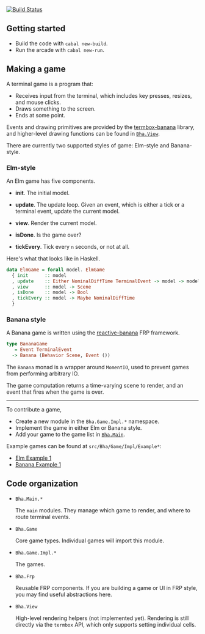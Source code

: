 [![Build Status](https://travis-ci.com/mitchellwrosen/boston-haskell-arcade.svg?branch=master)](https://travis-ci.com/mitchellwrosen/boston-haskell-arcade)

## Getting started

- Build the code with `cabal new-build`.
- Run the arcade with `cabal new-run`.

## Making a game

A terminal game is a program that:

- Receives input from the terminal, which includes key presses, resizes, and mouse clicks.
- Draws something to the screen.
- Ends at some point.

Events and drawing primitives are provided by the [termbox-banana](https://hackage.haskell.org/package/termbox-banana-0.1.0/docs/Termbox-Banana.html) library, and higher-level drawing functions can be found in [`Bha.View`](./src/Bha/View.hs).

There are currently two supported styles of game: Elm-style and Banana-style.

### Elm-style

An Elm game has five components.

- **init**. The initial model.

- **update**. The update loop. Given an event, which is either a tick or a terminal event, update the current model.

- **view**. Render the current model.

- **isDone**. Is the game over?

- **tickEvery**. Tick every `n` seconds, or not at all.

Here's what that looks like in Haskell.

```haskell
data ElmGame = forall model. ElmGame
  { init      :: model
  , update    :: Either NominalDiffTime TerminalEvent -> model -> model
  , view      :: model -> Scene
  , isDone    :: model -> Bool
  , tickEvery :: model -> Maybe NominalDiffTime
  }
```

### Banana style

A Banana game is written using the [reactive-banana](https://hackage.haskell.org/package/reactive-banana) FRP framework.

```haskell
type BananaGame
   = Event TerminalEvent
  -> Banana (Behavior Scene, Event ())
```

The `Banana` monad is a wrapper around `MomentIO`, used to prevent games from
performing arbitrary IO.

The game computation returns a time-varying scene to render, and an event that
fires when the game is over.

---

To contribute a game,

- Create a new module in the `Bha.Game.Impl.*` namespace.
- Implement the game in either Elm or Banana style.
- Add your game to the game list in [`Bha.Main`](./src/Bha/Main.hs).

Example games can be found at `src/Bha/Game/Impl/Example*`:

- [Elm Example 1](./src/Bha/Game/Impl/ElmExample.hs)
- [Banana Example 1](./src/Bha/Game/Impl/BananaExample.hs)

## Code organization

- `Bha.Main.*`

  The `main` modules. They manage which game to render, and where to route terminal events.

- `Bha.Game`

  Core game types. Individual games will import this module.

- `Bha.Game.Impl.*`

  The games.

- `Bha.Frp`

  Reusable FRP components. If you are building a game or UI in FRP style, you
  may find useful abstractions here.

- `Bha.View`

  High-level rendering helpers (not implemented yet). Rendering is still directly via the `termbox` API, which only supports setting individual cells.
